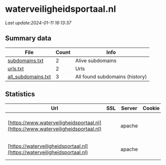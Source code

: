 # waterveiligheidsportaal.nl
*Last update:2024-01-11 16:13:37*
## Summary data
| File       | Count | Info |
|------------|-------|------|
|[subdomains.txt](/data/waterveiligheidsportaal/subdomains.txt)|2|Alive subdomains|
|[urls.txt](/data/waterveiligheidsportaal/urls.txt)|2|Urls|
|[all_subdomains.txt](/data/waterveiligheidsportaal/all_subdomains.txt)|3|All found subdomains (history)|
## Statistics
| Url | SSL | Server | Cookie | HSTS | CSP | XFO | XXP | RP | Tech |
|------------|-------|------|------|------|------|------|------|------|------|
|[https://www.waterveiligheidsportaal.nl](https://www.waterveiligheidsportaal.nl)| |apache| |:white_check_mark: | |:white_check_mark: | |:white_check_mark: |Apache HTTP Server H...|
|[https://waterveiligheidsportaal.nl](https://waterveiligheidsportaal.nl)| |apache| |:white_check_mark: | |:white_check_mark: | |:white_check_mark: |AngularJS Apache HTT...|